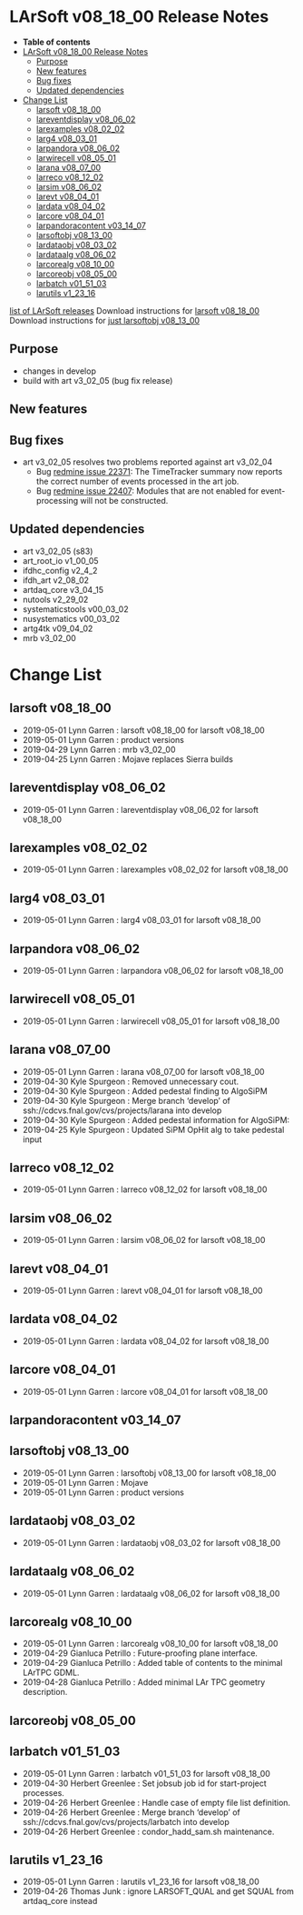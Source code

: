 LArSoft v08_18_00 Release Notes
======================================================================

-   **Table of contents**
-   [LArSoft v08_18_00 Release Notes](#LArSoft-v08_18_00-Release-Notes)
    -   [Purpose](#Purpose)
    -   [New features](#New-features)
    -   [Bug fixes](#Bug-fixes)
    -   [Updated dependencies](#Updated-dependencies)
-   [Change List](#Change-List)
    -   [larsoft v08_18_00](#larsoft-v08_18_00)
    -   [lareventdisplay v08_06_02](#lareventdisplay-v08_06_02)
    -   [larexamples v08_02_02](#larexamples-v08_02_02)
    -   [larg4 v08_03_01](#larg4-v08_03_01)
    -   [larpandora v08_06_02](#larpandora-v08_06_02)
    -   [larwirecell v08_05_01](#larwirecell-v08_05_01)
    -   [larana v08_07_00](#larana-v08_07_00)
    -   [larreco v08_12_02](#larreco-v08_12_02)
    -   [larsim v08_06_02](#larsim-v08_06_02)
    -   [larevt v08_04_01](#larevt-v08_04_01)
    -   [lardata v08_04_02](#lardata-v08_04_02)
    -   [larcore v08_04_01](#larcore-v08_04_01)
    -   [larpandoracontent v03_14_07](#larpandoracontent-v03_14_07)
    -   [larsoftobj v08_13_00](#larsoftobj-v08_13_00)
    -   [lardataobj v08_03_02](#lardataobj-v08_03_02)
    -   [lardataalg v08_06_02](#lardataalg-v08_06_02)
    -   [larcorealg v08_10_00](#larcorealg-v08_10_00)
    -   [larcoreobj v08_05_00](#larcoreobj-v08_05_00)
    -   [larbatch v01_51_03](#larbatch-v01_51_03)
    -   [larutils v1_23_16](#larutils-v1_23_16)

[list of LArSoft releases](LArSoft_release_list)
Download instructions for [larsoft v08_18_00](http://scisoft.fnal.gov/scisoft/bundles/larsoft/v08_18_00/larsoft-v08_18_00.html)
Download instructions for [just larsoftobj v08_13_00](http://scisoft.fnal.gov/scisoft/bundles/larsoftobj/v08_13_00/larsoftobj-v08_13_00.html)

Purpose
--------------------

-   changes in develop
-   build with art v3_02_05 (bug fix release)

New features
------------------------------

Bug fixes
------------------------

-   art v3_02_05 resolves two problems reported against art v3_02_04
    -   Bug [redmine issue 22371](https://cdcvs.fnal.gov/redmine/issues/22371): The TimeTracker summary now reports the correct number of events processed in the art job.
    -   Bug [redmine issue 22407](https://cdcvs.fnal.gov/redmine/issues/22407): Modules that are not enabled for event-processing will not be constructed.

Updated dependencies
----------------------------------------------

-   art v3_02_05 (s83)
-   art_root_io v1_00_05
-   ifdhc_config v2_4_2
-   ifdh_art v2_08_02
-   artdaq_core v3_04_15
-   nutools v2_29_02
-   systematicstools v00_03_02
-   nusystematics v00_03_02
-   artg4tk v09_04_02
-   mrb v3_02_00

Change List
============================

larsoft v08_18_00
------------------------------------------

-   2019-05-01 Lynn Garren : larsoft v08_18_00 for larsoft v08_18_00
-   2019-05-01 Lynn Garren : product versions
-   2019-04-29 Lynn Garren : mrb v3_02_00
-   2019-04-25 Lynn Garren : Mojave replaces Sierra builds

lareventdisplay v08_06_02
----------------------------------------------------------

-   2019-05-01 Lynn Garren : lareventdisplay v08_06_02 for larsoft v08_18_00

larexamples v08_02_02
--------------------------------------------------

-   2019-05-01 Lynn Garren : larexamples v08_02_02 for larsoft v08_18_00

larg4 v08_03_01
--------------------------------------

-   2019-05-01 Lynn Garren : larg4 v08_03_01 for larsoft v08_18_00

larpandora v08_06_02
------------------------------------------------

-   2019-05-01 Lynn Garren : larpandora v08_06_02 for larsoft v08_18_00

larwirecell v08_05_01
--------------------------------------------------

-   2019-05-01 Lynn Garren : larwirecell v08_05_01 for larsoft v08_18_00

larana v08_07_00
----------------------------------------

-   2019-05-01 Lynn Garren : larana v08_07_00 for larsoft v08_18_00
-   2019-04-30 Kyle Spurgeon : Removed unnecessary cout.
-   2019-04-30 Kyle Spurgeon : Added pedestal finding to AlgoSiPM
-   2019-04-30 Kyle Spurgeon : Merge branch ‘develop’ of ssh://cdcvs.fnal.gov/cvs/projects/larana into develop
-   2019-04-30 Kyle Spurgeon : Added pedestal information for AlgoSiPM:
-   2019-04-25 Kyle Spurgeon : Updated SiPM OpHit alg to take pedestal input

larreco v08_12_02
------------------------------------------

-   2019-05-01 Lynn Garren : larreco v08_12_02 for larsoft v08_18_00

larsim v08_06_02
----------------------------------------

-   2019-05-01 Lynn Garren : larsim v08_06_02 for larsoft v08_18_00

larevt v08_04_01
----------------------------------------

-   2019-05-01 Lynn Garren : larevt v08_04_01 for larsoft v08_18_00

lardata v08_04_02
------------------------------------------

-   2019-05-01 Lynn Garren : lardata v08_04_02 for larsoft v08_18_00

larcore v08_04_01
------------------------------------------

-   2019-05-01 Lynn Garren : larcore v08_04_01 for larsoft v08_18_00

larpandoracontent v03_14_07
--------------------------------------------------------------

larsoftobj v08_13_00
------------------------------------------------

-   2019-05-01 Lynn Garren : larsoftobj v08_13_00 for larsoft v08_18_00
-   2019-05-01 Lynn Garren : Mojave
-   2019-05-01 Lynn Garren : product versions

lardataobj v08_03_02
------------------------------------------------

-   2019-05-01 Lynn Garren : lardataobj v08_03_02 for larsoft v08_18_00

lardataalg v08_06_02
------------------------------------------------

-   2019-05-01 Lynn Garren : lardataalg v08_06_02 for larsoft v08_18_00

larcorealg v08_10_00
------------------------------------------------

-   2019-05-01 Lynn Garren : larcorealg v08_10_00 for larsoft v08_18_00
-   2019-04-29 Gianluca Petrillo : Future-proofing plane interface.
-   2019-04-29 Gianluca Petrillo : Added table of contents to the minimal LArTPC GDML.
-   2019-04-28 Gianluca Petrillo : Added minimal LAr TPC geometry description.

larcoreobj v08_05_00
------------------------------------------------

larbatch v01_51_03
--------------------------------------------

-   2019-05-01 Lynn Garren : larbatch v01_51_03 for larsoft v08_18_00
-   2019-04-30 Herbert Greenlee : Set jobsub job id for start-project processes.
-   2019-04-26 Herbert Greenlee : Handle case of empty file list definition.
-   2019-04-26 Herbert Greenlee : Merge branch ‘develop’ of ssh://cdcvs.fnal.gov/cvs/projects/larbatch into develop
-   2019-04-26 Herbert Greenlee : condor_hadd_sam.sh maintenance.

larutils v1_23_16
------------------------------------------

-   2019-05-01 Lynn Garren : larutils v1_23_16 for larsoft v08_18_00
-   2019-04-26 Thomas Junk : ignore LARSOFT_QUAL and get SQUAL from artdaq_core instead
